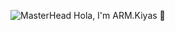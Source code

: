 ![MasterHead](https://theninehertz.com/wp-content/uploads/2020/06/full-stack-development.gif) 
Hola, I'm ARM.Kiyas 👋

